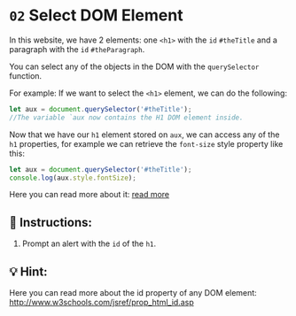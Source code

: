 # `02` Select DOM Element

In this website, we have 2 elements: one `<h1>` with the `id` `#theTitle` and a paragraph with the `id` `#theParagraph`.

You can select any of the objects in the DOM with the `querySelector` function. 

For example: If we want to select the `<h1>` element, we can do the following:

```js
let aux = document.querySelector('#theTitle');
//The variable `aux now contains the H1 DOM element inside.
```

Now that we have our `h1` element stored on `aux`, we can access any of the `h1` properties, for example we can retrieve the `font-size` style property like this:

```js
let aux = document.querySelector('#theTitle');
console.log(aux.style.fontSize);
```

Here you can read more about it: [read more](https://www.w3schools.com/jsref/prop_style_fontsize.asp)

## 📝 Instructions:

1. Prompt an alert with the `id` of the `h1`.

## 💡 Hint:

Here you can read more about the id property of any DOM element: http://www.w3schools.com/jsref/prop_html_id.asp
